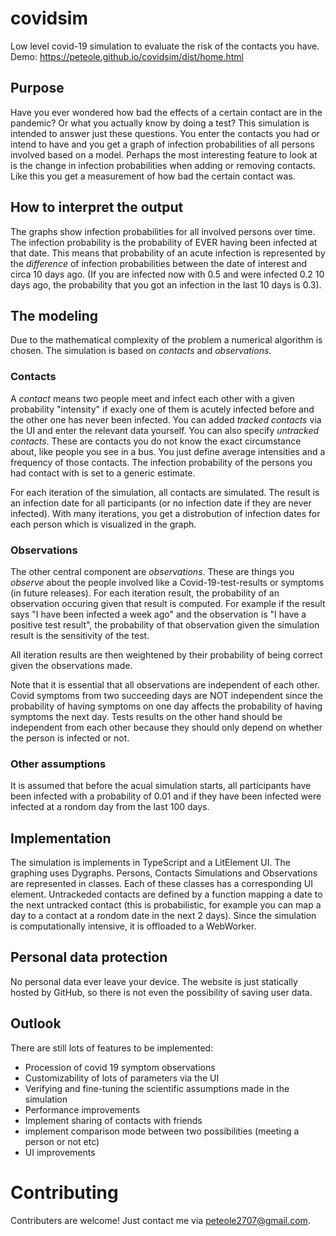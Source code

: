 # covidsim
Low level covid-19 simulation to evaluate the risk of the contacts you have. Demo: https://peteole.github.io/covidsim/dist/home.html

## Purpose
Have you ever wondered how bad the effects of a certain contact are in the pandemic? Or what you actually know by doing a test?
This simulation is intended to answer just these questions. You enter the contacts you had or intend to have and you get a graph of infection probabilities of all persons involved based on a model. Perhaps the most interesting feature to look at is the change in infection probabilities when adding or removing contacts. Like this you get a measurement of how bad the certain contact was.

## How to interpret the output
The graphs show infection probabilities for all involved persons over time. The infection probability is the probability of EVER having been infected at that date. This means that probability of an acute infection is represented by the *difference* of infection probabilities between the date of interest and circa 10 days ago. (If you are infected now with 0.5 and were infected 0.2 10 days ago, the probability that you got an infection in the last 10 days is 0.3).
## The modeling
Due to the mathematical complexity of the problem a numerical algorithm is chosen. The simulation is based on *contacts* and 
*observations*.
### Contacts
A *contact* means two people meet and infect each other with a given probability "intensity" if exacly one of them is  acutely infected before and the other one has never been infected. You can added *tracked contacts* via the UI and enter the relevant data yourself. You can also specify *untracked contacts*. These are contacts you do not know the exact circumstance about, like people you see in a bus. You just define average intensities and a frequency of those contacts. The infection probability of the persons you had contact with is set to a generic estimate.

For each iteration of the simulation, all contacts are simulated. The result is an infection date for all participants (or no infection date if they are never infected). With many iterations, you get a distrobution of infection dates for each person which is visualized in the graph.

### Observations
The other central component are *observations*. These are things you *observe* about the people involved like a Covid-19-test-results or symptoms (in future releases). For each iteration result, the probability of an observation occuring given that result is computed. For example if the result says "I have been infected a week ago" and the observation is "I have a positive test result", the probability of that observation given the simulation result is the sensitivity of the test.

All iteration results are then weightened by their probability of being correct given the observations made.

Note that it is essential that all observations are independent of each other. Covid symptoms from two succeeding days are NOT independent since the probability of having symptoms on one day affects the probability of having symptoms the next day.
Tests results on the other hand should be independent from each other because they should only depend on whether the person is infected or not.

### Other assumptions
It is assumed that before the acual simulation starts, all participants have been infected with a probability of 0.01 and if they have been infected were infected at a rondom day from the last 100 days.

## Implementation
The simulation is implements in TypeScript and a LitElement UI. The graphing uses Dygraphs. Persons, Contacts Simulations and Observations are represented in classes. Each of these classes has a corresponding UI element. Untrackeded contacts are defined by a function mapping a date to the next untracked contact (this is probabilistic, for example you can map a day to a contact at a rondom date in the next 2 days).
Since the simulation is computationally intensive, it is offloaded to a WebWorker.
## Personal data protection
No personal data ever leave your device. The website is just statically hosted by GitHub, so there is not even the possibility of saving user data.
## Outlook
There are still lots of features to be implemented:
- Procession of covid 19 symptom observations
- Customizability of lots of parameters via the UI
- Verifying and fine-tuning the scientific assumptions made in the simulation
- Performance improvements
- Implement sharing of contacts with friends
- implement comparison mode between two possibilities (meeting a person or not etc)
- UI improvements

# Contributing
Contributers are welcome! Just contact me via peteole2707@gmail.com.